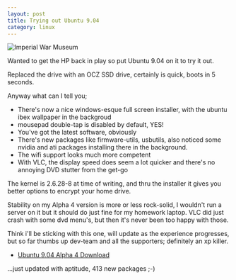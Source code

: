 ```yaml
---
layout: post
title: Trying out Ubuntu 9.04
category: linux
---
```


![Imperial War Museum](http://farm3.static.flickr.com/2122/1795297958_b3e19f216d.jpg)

Wanted to get the HP back in play so put Ubuntu 9.04 on it to try it out.  

Replaced the drive with an OCZ SSD drive, certainly is quick, boots in 5 seconds.

Anyway what can I tell you;

* There's now a nice windows-esque full screen installer, with the ubuntu ibex wallpaper in the backgroud
* mousepad double-tap is disabled by default, YES!
* You've got the latest software, obviously
* There's new packages like firmware-utils, usbutils, also noticed some nvidia and ati packages installing there in the background.
* The wifi support looks much more competent
* With VLC, the display speed does seem a lot quicker and there's no annoying DVD stutter from the get-go

The kernel is 2.6.28-8 at time of writing, and thru the installer it gives you better options to encrypt your home drive.

Stability on my Alpha 4 version is more or less rock-solid, I wouldn't run a server on it but it should do just fine for my homework laptop.  VLC did just crash with some dvd menu's, but then it's never been too happy with those.

Think i'll be sticking with this one, will update as the experience progresses, but so far thumbs up dev-team and all the supporters; definitely an xp killer.

* [Ubuntu 9.04 Alpha 4 Download](http://cdimage.ubuntu.com/releases/jaunty/alpha-4/)

...just updated with aptitude, 413 new packages ;-)
